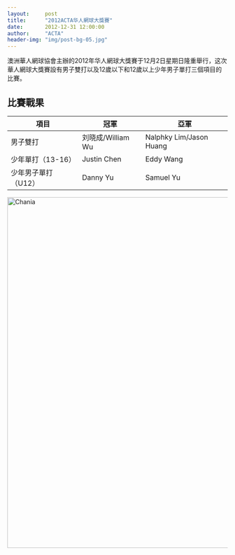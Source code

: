 ```yaml
---
layout:     post
title:      "2012ACTA华人網球大獎賽"
date:       2012-12-31 12:00:00
author:     "ACTA"
header-img: "img/post-bg-05.jpg"
---
```

<p>澳洲華人網球協會主辦的2012年华人網球大獎賽于12月2日星期日隆重舉行，这次華人網球大獎賽設有男子雙打以及12歲以下和12歲以上少年男子單打三個項目的比賽。</p>
<div class="container">
    <h2>比賽戰果</h2>
    <table class="table">
        <thead>
            <tr>
                <th>項目</th>
                <th>冠軍</th>
                <th>亞軍</th>
            </tr>
        </thead>
        <tbody>
            <tr>
                <td>男子雙打</td>
                <td>刘晓成/William Wu</td>
                <td>Nalphky Lim/Jason Huang</td>
            </tr>
            <tr>
                <td>少年單打（13-16）</td>
                <td>Justin Chen</td>
                <td>Eddy Wang</td>
            </tr>
            <tr>
                <td>少年男子單打（U12）</td>
                <td>Danny Yu</td>
                <td>Samuel Yu</td>
            </tr>
        </tbody>
    </table>
    <img class="img-responsive" src="{{ site.baseurl }}/img/2012-photo.jpg" alt="Chania" width="800" />
</div>

